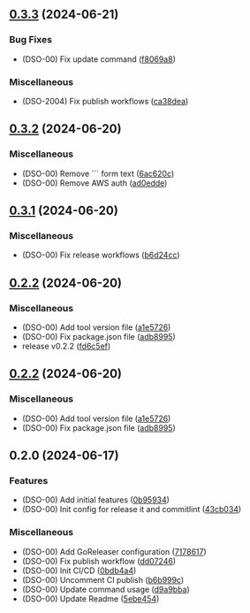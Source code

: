 

## [0.3.3](https://github.com/gbh-tech/github-pr-commenter/compare/v0.3.2...v0.3.3) (2024-06-21)


### Bug Fixes

* (DSO-00) Fix update command ([f8069a8](https://github.com/gbh-tech/github-pr-commenter/commit/f8069a8d95f6809cc367c39503a0e7c215b6f938))


### Miscellaneous

* (DSO-2004) Fix publish workflows ([ca38dea](https://github.com/gbh-tech/github-pr-commenter/commit/ca38dea69ba0b41478f4696d4b10623875137a75))

## [0.3.2](https://github.com/gbh-tech/github-pr-commenter/compare/v0.3.1...v0.3.2) (2024-06-20)


### Miscellaneous

* (DSO-00) Remove ``` form text ([6ac620c](https://github.com/gbh-tech/github-pr-commenter/commit/6ac620c67bedb3938622b6ea5064f301dad768e7))
* (DSO-00) Remove AWS auth ([ad0edde](https://github.com/gbh-tech/github-pr-commenter/commit/ad0edde93016f0fa341b8caed0e03cb8c4ebb775))

## [0.3.1](https://github.com/gbh-tech/github-pr-commenter/compare/v0.3.0...v0.3.1) (2024-06-20)


### Miscellaneous

* (DSO-00) Fix release workflows ([b6d24cc](https://github.com/gbh-tech/github-pr-commenter/commit/b6d24cce54fea5cd07c73c1edb0a3a972b200fed))

## [0.2.2](https://github.com/gbh-tech/github-pr-commenter/compare/v0.3.0...v0.3.1) (2024-06-20)


### Miscellaneous

* (DSO-00) Add tool version file ([a1e5726](https://github.com/gbh-tech/github-pr-commenter/commit/a1e57263259a5905a708cabdf7a15fcb425902cb))
* (DSO-00) Fix package.json file ([adb8995](https://github.com/gbh-tech/github-pr-commenter/commit/adb8995b3d5226a9ac71dc9d4c1a810888dc4a84))
* release v0.2.2 ([fd6c5ef](https://github.com/gbh-tech/github-pr-commenter/commit/fd6c5ef0af3744a2ee7e7dc301c621e8d04087a3))

## [0.2.2](https://github.com/gbh-tech/github-pr-commenter/compare/v0.3.0...v0.2.2) (2024-06-20)


### Miscellaneous

* (DSO-00) Add tool version file ([a1e5726](https://github.com/gbh-tech/github-pr-commenter/commit/a1e57263259a5905a708cabdf7a15fcb425902cb))
* (DSO-00) Fix package.json file ([adb8995](https://github.com/gbh-tech/github-pr-commenter/commit/adb8995b3d5226a9ac71dc9d4c1a810888dc4a84))

## 0.2.0 (2024-06-17)


### Features

* (DSO-00) Add initial features ([0b95934](https://github.com/gbh-tech/github-pr-commenter/commit/0b9593499fcdfc13aa9d7c96b4822c104e77fcc2))
* (DSO-00) Init config for release it and commitlint ([43cb034](https://github.com/gbh-tech/github-pr-commenter/commit/43cb034f01ebc36f3d3b0b94cd48b1d965d8bcc9))


### Miscellaneous

* (DSO-00) Add GoReleaser configuration ([7178617](https://github.com/gbh-tech/github-pr-commenter/commit/71786173ab4f0a4098bb21d95773ddf199d7a74e))
* (DSO-00) Fix publish workflow ([dd07246](https://github.com/gbh-tech/github-pr-commenter/commit/dd0724604eb816e996639eaaf7e5d5535e0f35f4))
* (DSO-00) Init CI/CD ([0bdb4a4](https://github.com/gbh-tech/github-pr-commenter/commit/0bdb4a4c14df5feb9347341baed9dabdbeb23aaf))
* (DSO-00) Uncomment CI publish ([b6b999c](https://github.com/gbh-tech/github-pr-commenter/commit/b6b999c19f8f5313699654cb42b8fa60d54dd3dd))
* (DSO-00) Update command usage ([d9a9bba](https://github.com/gbh-tech/github-pr-commenter/commit/d9a9bba6856eacfc93891f9a7eb7ed2cc31ce6ad))
* (DSO-00) Update Readme ([5ebe454](https://github.com/gbh-tech/github-pr-commenter/commit/5ebe454ef58ae2b1cd01ca3fd4c54db4364724b9))
